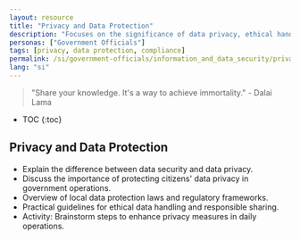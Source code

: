 ```yaml
---
layout: resource
title: "Privacy and Data Protection"
description: "Focuses on the significance of data privacy, ethical handling of information, and compliance with regulatory frameworks in the government sector."
personas: ["Government Officials"]
tags: [privacy, data protection, compliance]
permalink: /si/government-officials/information_and_data_security/privacy_and_data_protection/
lang: "si"
---
```


> "Share your knowledge. It's a way to achieve immortality." - Dalai Lama

* TOC
{:toc}

## Privacy and Data Protection

- Explain the difference between data security and data privacy.
- Discuss the importance of protecting citizens' data privacy in government operations.
- Overview of local data protection laws and regulatory frameworks.
- Practical guidelines for ethical data handling and responsible sharing.
- Activity: Brainstorm steps to enhance privacy measures in daily operations.
